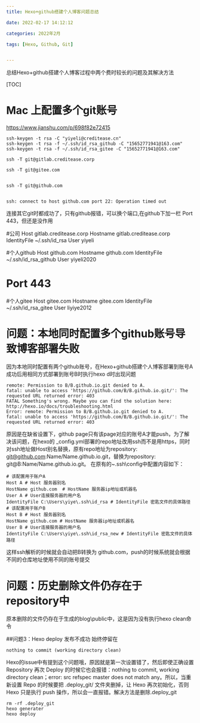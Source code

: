```yaml
---
title: Hexo+github搭建个人博客问题总结

date: 2022-02-17 14:12:12

categories: 2022年2月

tags: [Hexo, Github, Git]


---
```

 

总结Hexo+github搭建个人博客过程中两个费时较长的问题及其解决方法


<!-- more -->

[TOC]

# Mac 上配置多个git账号

https://www.jianshu.com/p/698f82e72415

    ssh-keygen -t rsa -C "yiyeli@creditease.cn"
    ssh-keygen -t rsa -f ~/.ssh/id_rsa_github -C "15652771941@163.com"
    ssh-keygen -t rsa -f ~/.ssh/id_rsa_gitee -C "15652771941@163.com"
    
    ssh -T git@gitlab.creditease.corp
    
    ssh -T git@gitee.com
    
    
    ssh -T git@github.com
    
    
    ssh: connect to host github.com port 22: Operation timed out

连接其它git时都成功了，只有github报错，可以换个端口,在github下加一栏 Port 443，但还是没作用

#公司
Host gitlab.creditease.corp
Hostname gitlab.creditease.corp
IdentityFile ~/.ssh/id_rsa
User yiyeli
  
#个人github
Host github.com
Hostname github.com
IdentityFile ~/.ssh/id_rsa_github
User yiyeli2020
# Port 443

#个人gitee
Host gitee.com
Hostname gitee.com
IdentityFile ~/.ssh/id_rsa_gitee
User liyiye2012

# 问题：本地同时配置多个github账号导致博客部署失败

因为本地同时配置有两个github账号，在Hexo+github搭建个人博客部署到账号A成功后用相同方式部署到账号B时执行hexo d时出现问题

	remote: Permission to B/B.github.io.git denied to A.
	fatal: unable to access 'https://github.com/B/B.github.io.git/': The requested URL returned error: 403
	FATAL Something's wrong. Maybe you can find the solution here: http://hexo.io/docs/troubleshooting.html
	Error: remote: Permission to B/B.github.io.git denied to A.
	fatal: unable to access 'https://github.com/B/B.github.io.git/': The requested URL returned error: 403

原因是在缺省设置下，github page只有该page对应的账号A才能push，为了解决该问题，在hexo的 _config.yml部署的repo地址改用ssh而不是用https，同时对ssh地址做Host别名替换，原有repo地址为repository: git@github.com:Name/Name.github.io.git，替换为repository: git@B:Name/Name.github.io.git。
在原有的~\.ssh\config中配置内容如下：

	# 该配置用于账户A
	Host A # Host 服务器别名
	HostName github.com  # HostName 服务器ip地址或机器名
	User A # User连接服务器的用户名
	IdentityFile C:\Users\yiye\.ssh\id_rsa # IdentityFile 密匙文件的具体路径
	# 该配置用于账户B
	Host B # Host 服务器别名
	HostName github.com # HostName 服务器ip地址或机器名
	User B # User连接服务器的用户名
	IdentityFile C:\Users\yiye\.ssh\id_rsa_new # IdentityFile 密匙文件的具体路径

这样ssh解析的时候就会自动把B转换为 github.com，push的时候系统就会根据不同的仓库地址使用不同的账号提交

# 问题：历史删除文件仍存在于repository中
原本删除的文件仍存在于生成的blog\public中，这是因为没有执行hexo clean命令

##问题3：Hexo deploy 发布不成功
始终停留在

	nothing to commit (working directory clean)
Hexo的issue中有提到这个问题哦，原因就是第一次设置错了，然后即使正确设置 Repository 再次 Deploy 的时候它也会报错：nothing to commit, working directory clean；error: src refspec master does not match any。所以，当重新设置 Repo 的时候要把 .deploy_git/ 文件夹删掉，让 Hexo 再次初始化，否则 Hexo 只是执行 push 操作，所以会一直报错。解决方法是删除.deploy_git

	rm -rf .deploy_git
	hexo generater
	hexo deploy


